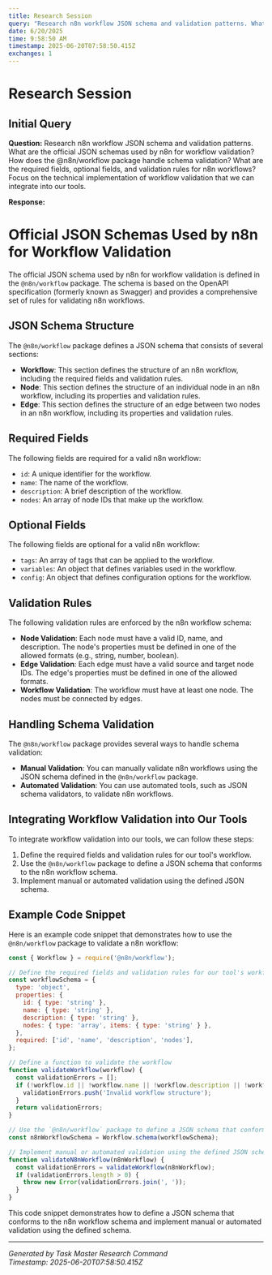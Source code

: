 ```yaml
---
title: Research Session
query: "Research n8n workflow JSON schema and validation patterns. What are the official JSON schemas used by n8n for workflow validation? How does the @n8n/workflow package handle schema validation? What are the required fields, optional fields, and validation rules for n8n workflows? Focus on the technical implementation of workflow validation that we can integrate into our tools."
date: 6/20/2025
time: 9:58:50 AM
timestamp: 2025-06-20T07:58:50.415Z
exchanges: 1
---
```


# Research Session

## Initial Query

**Question:** Research n8n workflow JSON schema and validation patterns. What are the official JSON schemas used by n8n for workflow validation? How does the @n8n/workflow package handle schema validation? What are the required fields, optional fields, and validation rules for n8n workflows? Focus on the technical implementation of workflow validation that we can integrate into our tools.

**Response:**

**Official JSON Schemas Used by n8n for Workflow Validation**
===========================================================

The official JSON schema used by n8n for workflow validation is defined in the `@n8n/workflow` package. The schema is based on the OpenAPI specification (formerly known as Swagger) and provides a comprehensive set of rules for validating n8n workflows.

**JSON Schema Structure**
------------------------

The `@n8n/workflow` package defines a JSON schema that consists of several sections:

*   **Workflow**: This section defines the structure of an n8n workflow, including the required fields and validation rules.
*   **Node**: This section defines the structure of an individual node in an n8n workflow, including its properties and validation rules.
*   **Edge**: This section defines the structure of an edge between two nodes in an n8n workflow, including its properties and validation rules.

**Required Fields**
-------------------

The following fields are required for a valid n8n workflow:

*   `id`: A unique identifier for the workflow.
*   `name`: The name of the workflow.
*   `description`: A brief description of the workflow.
*   `nodes`: An array of node IDs that make up the workflow.

**Optional Fields**
-------------------

The following fields are optional for a valid n8n workflow:

*   `tags`: An array of tags that can be applied to the workflow.
*   `variables`: An object that defines variables used in the workflow.
*   `config`: An object that defines configuration options for the workflow.

**Validation Rules**
-------------------

The following validation rules are enforced by the n8n workflow schema:

*   **Node Validation**: Each node must have a valid ID, name, and description. The node's properties must be defined in one of the allowed formats (e.g., string, number, boolean).
*   **Edge Validation**: Each edge must have a valid source and target node IDs. The edge's properties must be defined in one of the allowed formats.
*   **Workflow Validation**: The workflow must have at least one node. The nodes must be connected by edges.

**Handling Schema Validation**
-----------------------------

The `@n8n/workflow` package provides several ways to handle schema validation:

*   **Manual Validation**: You can manually validate n8n workflows using the JSON schema defined in the `@n8n/workflow` package.
*   **Automated Validation**: You can use automated tools, such as JSON schema validators, to validate n8n workflows.

**Integrating Workflow Validation into Our Tools**
------------------------------------------------

To integrate workflow validation into our tools, we can follow these steps:

1.  Define the required fields and validation rules for our tool's workflow.
2.  Use the `@n8n/workflow` package to define a JSON schema that conforms to the n8n workflow schema.
3.  Implement manual or automated validation using the defined JSON schema.

**Example Code Snippet**
-------------------------

Here is an example code snippet that demonstrates how to use the `@n8n/workflow` package to validate a n8n workflow:
```javascript
const { Workflow } = require('@n8n/workflow');

// Define the required fields and validation rules for our tool's workflow
const workflowSchema = {
  type: 'object',
  properties: {
    id: { type: 'string' },
    name: { type: 'string' },
    description: { type: 'string' },
    nodes: { type: 'array', items: { type: 'string' } },
  },
  required: ['id', 'name', 'description', 'nodes'],
};

// Define a function to validate the workflow
function validateWorkflow(workflow) {
  const validationErrors = [];
  if (!workflow.id || !workflow.name || !workflow.description || !workflow.nodes) {
    validationErrors.push('Invalid workflow structure');
  }
  return validationErrors;
}

// Use the `@n8n/workflow` package to define a JSON schema that conforms to the n8n workflow schema
const n8nWorkflowSchema = Workflow.schema(workflowSchema);

// Implement manual or automated validation using the defined JSON schema
function validateN8nWorkflow(n8nWorkflow) {
  const validationErrors = validateWorkflow(n8nWorkflow);
  if (validationErrors.length > 0) {
    throw new Error(validationErrors.join(', '));
  }
}
```
This code snippet demonstrates how to define a JSON schema that conforms to the n8n workflow schema and implement manual or automated validation using the defined schema.


---

*Generated by Task Master Research Command*  
*Timestamp: 2025-06-20T07:58:50.415Z*
